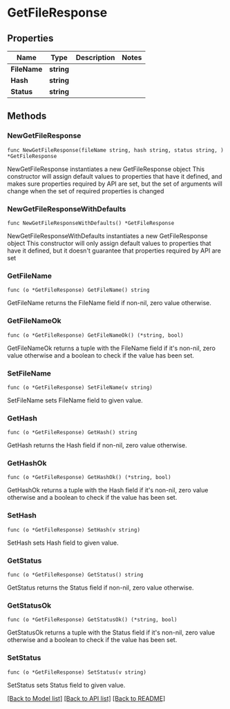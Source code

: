 # GetFileResponse

## Properties

Name | Type | Description | Notes
------------ | ------------- | ------------- | -------------
**FileName** | **string** |  | 
**Hash** | **string** |  | 
**Status** | **string** |  | 

## Methods

### NewGetFileResponse

`func NewGetFileResponse(fileName string, hash string, status string, ) *GetFileResponse`

NewGetFileResponse instantiates a new GetFileResponse object
This constructor will assign default values to properties that have it defined,
and makes sure properties required by API are set, but the set of arguments
will change when the set of required properties is changed

### NewGetFileResponseWithDefaults

`func NewGetFileResponseWithDefaults() *GetFileResponse`

NewGetFileResponseWithDefaults instantiates a new GetFileResponse object
This constructor will only assign default values to properties that have it defined,
but it doesn't guarantee that properties required by API are set

### GetFileName

`func (o *GetFileResponse) GetFileName() string`

GetFileName returns the FileName field if non-nil, zero value otherwise.

### GetFileNameOk

`func (o *GetFileResponse) GetFileNameOk() (*string, bool)`

GetFileNameOk returns a tuple with the FileName field if it's non-nil, zero value otherwise
and a boolean to check if the value has been set.

### SetFileName

`func (o *GetFileResponse) SetFileName(v string)`

SetFileName sets FileName field to given value.


### GetHash

`func (o *GetFileResponse) GetHash() string`

GetHash returns the Hash field if non-nil, zero value otherwise.

### GetHashOk

`func (o *GetFileResponse) GetHashOk() (*string, bool)`

GetHashOk returns a tuple with the Hash field if it's non-nil, zero value otherwise
and a boolean to check if the value has been set.

### SetHash

`func (o *GetFileResponse) SetHash(v string)`

SetHash sets Hash field to given value.


### GetStatus

`func (o *GetFileResponse) GetStatus() string`

GetStatus returns the Status field if non-nil, zero value otherwise.

### GetStatusOk

`func (o *GetFileResponse) GetStatusOk() (*string, bool)`

GetStatusOk returns a tuple with the Status field if it's non-nil, zero value otherwise
and a boolean to check if the value has been set.

### SetStatus

`func (o *GetFileResponse) SetStatus(v string)`

SetStatus sets Status field to given value.



[[Back to Model list]](../README.md#documentation-for-models) [[Back to API list]](../README.md#documentation-for-api-endpoints) [[Back to README]](../README.md)


